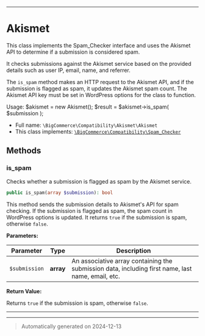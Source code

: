 ***

# Akismet

This class implements the Spam_Checker interface and uses the Akismet API to determine if a submission is considered spam.

It checks submissions against the Akismet service based on the provided details such as user IP, email, name, and referrer.

The `is_spam` method makes an HTTP request to the Akismet API, and if the submission is flagged as spam, it updates the Akismet spam count.
The Akismet API key must be set in WordPress options for the class to function.

Usage:
       $akismet = new Akismet();
       $result = $akismet->is_spam( $submission );

* Full name: `\BigCommerce\Compatibility\Akismet\Akismet`
* This class implements:
[`\BigCommerce\Compatibility\Spam_Checker`](./classes/BigCommerce/Compatibility/Spam_Checker.md)




## Methods


### is_spam

Checks whether a submission is flagged as spam by the Akismet service.

```php
public is_spam(array $submission): bool
```

This method sends the submission details to Akismet's API for spam checking. If the submission is flagged as spam,
the spam count in WordPress options is updated. It returns `true` if the submission is spam, otherwise `false`.






**Parameters:**

| Parameter | Type | Description |
|-----------|------|-------------|
| `$submission` | **array** | An associative array containing the submission data, including first name, last name, email, etc. |


**Return Value:**

Returns `true` if the submission is spam, otherwise `false`.




***


***
> Automatically generated on 2024-12-13
